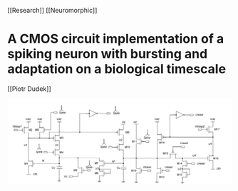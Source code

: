 [[Research]] [[Neuromorphic]]

# A CMOS circuit implementation of a spiking neuron with bursting and adaptation on a biological timescale
[[Piotr Dudek]]

![Pasted image 20210709102038.png](Pasted%20image%2020210709102038.png)